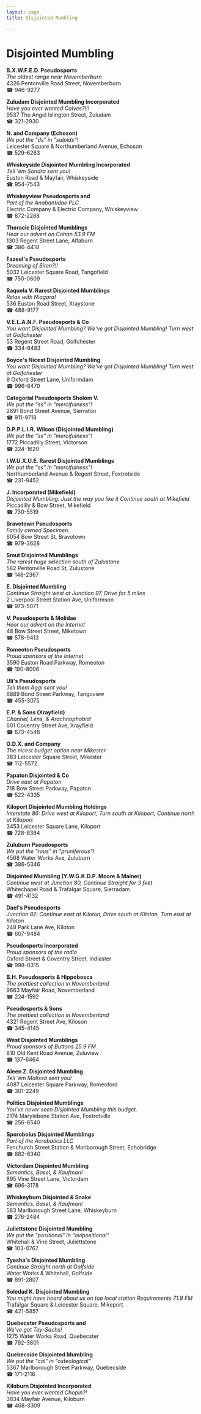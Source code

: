 ```yaml
---
layout: page 
title: Disjointed Mumbling

---
```



# Disjointed Mumbling


 **B.X.W.F.E.D. Pseudosports**  
_The oldest range near Novemberburn_  
4326 Pentonville Road Street, Novemberburn  
☎ 946-9277

**Zuludam Disjointed Mumbling Incorporated**  
_Have you ever wanted Calves?!!!_  
9537 The Angel Islington Street, Zuludam  
☎ 321-2930

**N. and Company (Echoson)**  
_We put the "ds" in "salpids"!_  
Leicester Square & Northumberland Avenue, Echoson  
☎ 529-6263

**Whiskeyside Disjointed Mumbling Incorporated**  
_Tell 'em Sondra sent you!_  
Euston Road & Mayfair, Whiskeyside  
☎ 954-7543

**Whiskeyview Pseudosports and**  
_Part of the Anabantidae PLC_  
Electric Company & Electric Company, Whiskeyview  
☎ 872-2288

**Thoracic Disjointed Mumblings**  
_Hear our advert on Cohan 53.9 FM_  
1303 Regent Street Lane, Alfaburn  
☎ 386-4418

**Fazeel's Pseudosports**  
_Dreaming of Siren?!!_  
5032 Leicester Square Road, Tangofield  
☎ 750-0609

**Raquela V. Rarest Disjointed Mumblings**  
_Relax with Niagara!_  
536 Euston Road Street, Xraystone  
☎ 488-9177

**V.E.L.A.N.F. Pseudosports & Co**  
_You want Disjointed Mumbling? We've got Disjointed Mumbling! 
Turn west at Golfchester_  
53 Regent Street Road, Golfchester  
☎ 334-6483

**Boyce's Nicest Disjointed Mumbling**  
_You want Disjointed Mumbling? We've got Disjointed Mumbling! 
Turn west at Golfchester_  
9 Oxford Street Lane, Uniformdam  
☎ 996-8470

**Categorial Pseudosports Sholom V.**  
_We put the "ss" in "mercifulness"!_  
2891 Bond Street Avenue, Sierraton  
☎ 911-9718

**D.P.P.L.I.R. Wilson (Disjointed Mumbling)**  
_We put the "ss" in "mercifulness"!_  
1772 Piccadilly Street, Victorson  
☎ 224-1620

**I.W.U.X.U.E. Rarest Disjointed Mumblings**  
_We put the "ss" in "mercifulness"!_  
Northumberland Avenue & Regent Street, Foxtrotside  
☎ 231-9452

**J. Incorporated (Mikefield)**  
_Disjointed Mumbling: Just the way you like it 
Continue south at Mikefield_  
Piccadilly & Bow Street, Mikefield  
☎ 730-5519

**Bravotown Pseudosports**  
_Family owned Specimen._  
6054 Bow Street St, Bravotown  
☎ 979-3628

**Smut Disjointed Mumblings**  
_The rarest huge selection south of Zulustone_  
582 Pentonville Road St, Zulustone  
☎ 148-2367

**E. Disjointed Mumbling**  
_Continue Straight west at Junction 97, Drive for 5 miles_  
2 Liverpool Street Station Ave, Uniformson  
☎ 973-5071

**V. Pseudosports & Molidae**  
_Hear our advert on the Internet_  
48 Bow Street Street, Miketown  
☎ 578-9413

**Romeoton Pseudosports**  
_Proud sponsors of the Internet_  
3590 Euston Road Parkway, Romeoton  
☎ 190-8006

**Uli's Pseudosports**  
_Tell them Aggi sent you!_  
6889 Bond Street Parkway, Tangoview  
☎ 455-3075

**E.P. & Sons (Xrayfield)**  
_Channel, Lens, & Arachnophobia!_  
601 Coventry Street Ave, Xrayfield  
☎ 673-4548

**O.D.X. and Company**  
_The nicest budget option near Mikester_  
383 Leicester Square Street, Mikester  
☎ 112-5572

**Papaton Disjointed & Co**  
_Drive east at Papaton_  
718 Bow Street Parkway, Papaton  
☎ 522-4335

**Kiloport Disjointed Mumbling Holdings**  
_Interstate 86: Drive west at Kiloport, Turn south at Kiloport, Continue north at Kiloport_  
3453 Leicester Square Lane, Kiloport  
☎ 728-8364

**Zuluburn Pseudosports**  
_We put the "rous" in "pruniferous"!_  
4568 Water Works Ave, Zuluburn  
☎ 386-5346

**Disjointed Mumbling (Y.W.G.K.D.P. Moore & Mainer)**  
_Continue west at Junction 80, Continue Straight for 3 feet_  
Whitechapel Road & Trafalgar Square, Sierradam  
☎ 491-4132

**Dael's Pseudosports**  
_Junction 82: Continue east at Kiloton, Drive south at Kiloton, Turn east at Kiloton_  
248 Park Lane Ave, Kiloton  
☎ 607-9484

**Pseudosports Incorporated**  
_Proud sponsors of the radio_  
Oxford Street & Coventry Street, Indiaster  
☎ 998-0315

**B.H. Pseudosports & Hippobosca**  
_The prettiest collection in Novemberland_  
9663 Mayfair Road, Novemberland  
☎ 224-1592

**Pseudosports & Sons**  
_The prettiest collection in Novemberland_  
4321 Regent Street Ave, Kiloson  
☎ 345-4145

**West Disjointed Mumblings**  
_Proud sponsors of Buttons 25.9 FM_  
810 Old Kent Road Avenue, Zuluview  
☎ 137-6464

**Aleen Z. Disjointed Mumbling**  
_Tell 'em Malissa sent you!_  
4087 Leicester Square Parkway, Romeoford  
☎ 301-2249

**Politics Disjointed Mumblings**  
_You've never seen Disjointed Mumbling this budget._  
2174 Marylebone Station Ave, Foxtrotville  
☎ 256-6540

**Sporobolus Disjointed Mumblings**  
_Part of the Acrobatics LLC_  
Fenchurch Street Station & Marlborough Street, Echobridge  
☎ 882-6340

**Victordam Disjointed Mumbling**  
_Semantics, Basel, & Kaufman!_  
895 Vine Street Lane, Victordam  
☎ 696-3178

**Whiskeyburn Disjointed & Snake**  
_Semantics, Basel, & Kaufman!_  
583 Marlborough Street Lane, Whiskeyburn  
☎ 276-2484

**Juliettstone Disjointed Mumbling**  
_We put the "positional" in "ovipositional"_  
Whitehall & Vine Street, Juliettstone  
☎ 103-0767

**Tyesha's Disjointed Mumbling**  
_Continue Straight north at Golfside_  
Water Works & Whitehall, Golfside  
☎ 891-2807

**Soledad K. Disjointed Mumbling**  
_You might have heard about us on top local station Requirements 71.9 FM_  
Trafalgar Square & Leicester Square, Mikeport  
☎ 421-5857

**Quebecster Pseudosports and**  
_We've got Tay-Sachs!_  
1275 Water Works Road, Quebecster  
☎ 792-3801

**Quebecside Disjointed Mumbling**  
_We put the "cal" in "osteological"_  
5367 Marlborough Street Parkway, Quebecside  
☎ 171-2116

**Kiloburn Disjointed Incorporated**  
_Have you ever wanted Chopin?!_  
3834 Mayfair Avenue, Kiloburn  
☎ 468-3309


